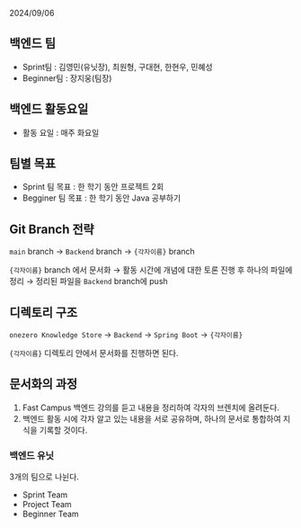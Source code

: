 2024/09/06
## 백엔드 팀
- Sprint팀 : 김영민(유닛장), 최원형, 구대현, 한현우, 민혜성
- Beginner팀 : 장지웅(팀장)

## 백엔드 활동요일
- 활동 요일 : 매주 화요일

## 팀별 목표
- Sprint 팀 목표 : 한 학기 동안 프로젝트 2회
- Begginer 팀 목표 : 한 학기 동안 Java 공부하기


## Git Branch 전략
`main` branch → `Backend` branch → `{각자이름}` branch

`{각자이름}` branch 에서 문서화 → 활동 시간에 개념에 대한 토론 진행 후 하나의 파일에 정리 → 정리된 파일을 `Backend` branch에 push

## 디렉토리 구조
`onezero Knowledge Store` → `Backend` → `Spring Boot` → `{각자이름}`

`{각자이름}` 디렉토리 안에서 문서화를 진행하면 된다.

## 문서화의 과정
1. Fast Campus 백엔드 강의를 듣고 내용을 정리하여 각자의 브렌치에 올려둔다.
2. 백엔드 활동 시에 각자 알고 있는 내용을 서로 공유하며, 하나의 문서로 통합하여 지식을 기록할 것이다.

### 백엔드 유닛
3개의 팀으로 나뉜다.
- Sprint Team
- Project Team
- Beginner Team
